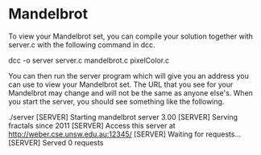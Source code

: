 # Mandelbrot

To view your Mandelbrot set, you can compile your solution together with server.c with the following command in dcc.

dcc -o server server.c mandelbrot.c pixelColor.c

You can then run the server program which will give you an address you can use to view your Mandelbrot set. The URL that you see for your Mandelbrot may change and will not be the same as anyone else's. When you start the server, you should see something like the following.

./server
[SERVER] Starting mandelbrot server 3.00
[SERVER] Serving fractals since 2011
[SERVER] Access this server at http://weber.cse.unsw.edu.au:12345/
[SERVER] Waiting for requests...
[SERVER] Served 0 requests
